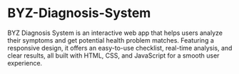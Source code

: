 # BYZ-Diagnosis-System
BYZ Diagnosis System is an interactive web app that helps users analyze their symptoms and get potential health problem matches. Featuring a responsive design, it offers an easy-to-use checklist, real-time analysis, and clear results, all built with HTML, CSS, and JavaScript for a smooth user experience.
